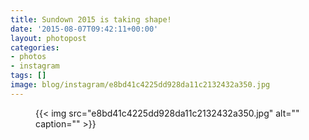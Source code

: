 ```yaml
---
title: Sundown 2015 is taking shape!
date: '2015-08-07T09:42:11+00:00'
layout: photopost
categories:
- photos
- instagram
tags: []
image: blog/instagram/e8bd41c4225dd928da11c2132432a350.jpg
---
```


<figure class="photo photo--square">
  {{< img src="e8bd41c4225dd928da11c2132432a350.jpg" alt="" caption="" >}}

</figure>



